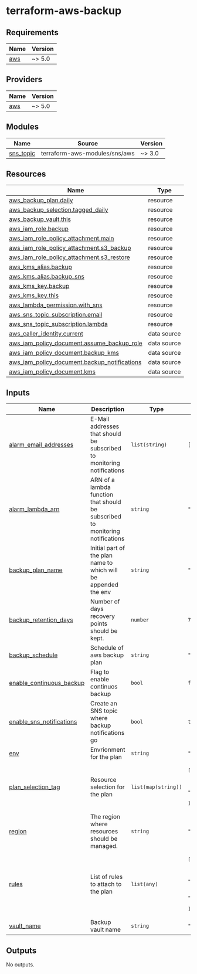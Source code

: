 # terraform-aws-backup

<!-- BEGIN_TF_DOCS -->
## Requirements

| Name | Version |
|------|---------|
| <a name="requirement_aws"></a> [aws](#requirement\_aws) | ~> 5.0 |

## Providers

| Name | Version |
|------|---------|
| <a name="provider_aws"></a> [aws](#provider\_aws) | ~> 5.0 |

## Modules

| Name | Source | Version |
|------|--------|---------|
| <a name="module_sns_topic"></a> [sns\_topic](#module\_sns\_topic) | terraform-aws-modules/sns/aws | ~> 3.0 |

## Resources

| Name | Type |
|------|------|
| [aws_backup_plan.daily](https://registry.terraform.io/providers/hashicorp/aws/latest/docs/resources/backup_plan) | resource |
| [aws_backup_selection.tagged_daily](https://registry.terraform.io/providers/hashicorp/aws/latest/docs/resources/backup_selection) | resource |
| [aws_backup_vault.this](https://registry.terraform.io/providers/hashicorp/aws/latest/docs/resources/backup_vault) | resource |
| [aws_iam_role.backup](https://registry.terraform.io/providers/hashicorp/aws/latest/docs/resources/iam_role) | resource |
| [aws_iam_role_policy_attachment.main](https://registry.terraform.io/providers/hashicorp/aws/latest/docs/resources/iam_role_policy_attachment) | resource |
| [aws_iam_role_policy_attachment.s3_backup](https://registry.terraform.io/providers/hashicorp/aws/latest/docs/resources/iam_role_policy_attachment) | resource |
| [aws_iam_role_policy_attachment.s3_restore](https://registry.terraform.io/providers/hashicorp/aws/latest/docs/resources/iam_role_policy_attachment) | resource |
| [aws_kms_alias.backup](https://registry.terraform.io/providers/hashicorp/aws/latest/docs/resources/kms_alias) | resource |
| [aws_kms_alias.backup_sns](https://registry.terraform.io/providers/hashicorp/aws/latest/docs/resources/kms_alias) | resource |
| [aws_kms_key.backup](https://registry.terraform.io/providers/hashicorp/aws/latest/docs/resources/kms_key) | resource |
| [aws_kms_key.this](https://registry.terraform.io/providers/hashicorp/aws/latest/docs/resources/kms_key) | resource |
| [aws_lambda_permission.with_sns](https://registry.terraform.io/providers/hashicorp/aws/latest/docs/resources/lambda_permission) | resource |
| [aws_sns_topic_subscription.email](https://registry.terraform.io/providers/hashicorp/aws/latest/docs/resources/sns_topic_subscription) | resource |
| [aws_sns_topic_subscription.lambda](https://registry.terraform.io/providers/hashicorp/aws/latest/docs/resources/sns_topic_subscription) | resource |
| [aws_caller_identity.current](https://registry.terraform.io/providers/hashicorp/aws/latest/docs/data-sources/caller_identity) | data source |
| [aws_iam_policy_document.assume_backup_role](https://registry.terraform.io/providers/hashicorp/aws/latest/docs/data-sources/iam_policy_document) | data source |
| [aws_iam_policy_document.backup_kms](https://registry.terraform.io/providers/hashicorp/aws/latest/docs/data-sources/iam_policy_document) | data source |
| [aws_iam_policy_document.backup_notifications](https://registry.terraform.io/providers/hashicorp/aws/latest/docs/data-sources/iam_policy_document) | data source |
| [aws_iam_policy_document.kms](https://registry.terraform.io/providers/hashicorp/aws/latest/docs/data-sources/iam_policy_document) | data source |

## Inputs

| Name | Description | Type | Default | Required |
|------|-------------|------|---------|:--------:|
| <a name="input_alarm_email_addresses"></a> [alarm\_email\_addresses](#input\_alarm\_email\_addresses) | E-Mail addresses that should be subscribed to monitoring notifications | `list(string)` | `[]` | no |
| <a name="input_alarm_lambda_arn"></a> [alarm\_lambda\_arn](#input\_alarm\_lambda\_arn) | ARN of a lambda function that should be subscribed to monitoring notifications | `string` | `""` | no |
| <a name="input_backup_plan_name"></a> [backup\_plan\_name](#input\_backup\_plan\_name) | Initial part of the plan name to which will be appended the env | `string` | `""` | no |
| <a name="input_backup_retention_days"></a> [backup\_retention\_days](#input\_backup\_retention\_days) | Number of days recovery points should be kept. | `number` | `7` | no |
| <a name="input_backup_schedule"></a> [backup\_schedule](#input\_backup\_schedule) | Schedule of aws backup plan | `string` | `"cron(0 1 * * ? *)"` | no |
| <a name="input_enable_continuous_backup"></a> [enable\_continuous\_backup](#input\_enable\_continuous\_backup) | Flag to enable continuos backup | `bool` | `false` | no |
| <a name="input_enable_sns_notifications"></a> [enable\_sns\_notifications](#input\_enable\_sns\_notifications) | Create an SNS topic where backup notifications go | `bool` | `true` | no |
| <a name="input_env"></a> [env](#input\_env) | Envrionment for the plan | `string` | `"prod"` | no |
| <a name="input_plan_selection_tag"></a> [plan\_selection\_tag](#input\_plan\_selection\_tag) | Resource selection for the plan | `list(map(string))` | <pre>[<br/>  {<br/>    "key": "Environment",<br/>    "value": "Production"<br/>  }<br/>]</pre> | no |
| <a name="input_region"></a> [region](#input\_region) | The region where resources should be managed. | `string` | `"eu-central-1"` | no |
| <a name="input_rules"></a> [rules](#input\_rules) | List of rules to attach to the plan | `list(any)` | <pre>[<br/>  {<br/>    "continuous_backup": true,<br/>    "name": "daily",<br/>    "schedule": "cron(0 12 * * ? *)",<br/>    "vault": "Backup"<br/>  }<br/>]</pre> | no |
| <a name="input_vault_name"></a> [vault\_name](#input\_vault\_name) | Backup vault name | `string` | `"backup_vault"` | no |

## Outputs

No outputs.
<!-- END_TF_DOCS -->
